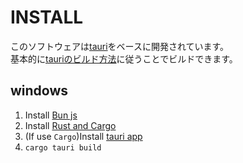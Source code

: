 # INSTALL
このソフトウェアは[tauri](https://github.com/tauri-apps/tauri)をベースに開発されています。<br>
基本的に[tauriのビルド方法](https://tauri.app/v1/guides/building/)に従うことでビルドできます。
## windows
1. Install [Bun js](https://bun.sh/)
2. Install [Rust and Cargo](https://www.rust-lang.org/ja)
3. (If use `Cargo`)Install [tauri app](https://tauri.app/v1/guides/getting-started/setup)
4. `cargo tauri build`
<!-- ### Install Bun js -->

